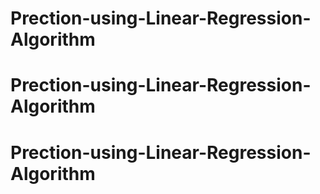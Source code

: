 # Prection-using-Linear-Regression-Algorithm
# Prection-using-Linear-Regression-Algorithm
# Prection-using-Linear-Regression-Algorithm
